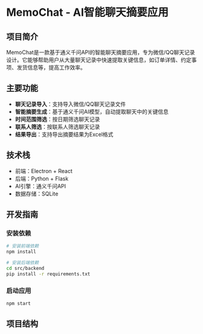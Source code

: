 # MemoChat - AI智能聊天摘要应用

## 项目简介

MemoChat是一款基于通义千问API的智能聊天摘要应用，专为微信/QQ聊天记录设计。它能够帮助用户从大量聊天记录中快速提取关键信息，如订单详情、约定事项、发货信息等，提高工作效率。

## 主要功能

- **聊天记录导入**：支持导入微信/QQ聊天记录文件
- **智能摘要生成**：基于通义千问AI模型，自动提取聊天中的关键信息
- **时间范围筛选**：按日期筛选聊天记录
- **联系人筛选**：按联系人筛选聊天记录
- **结果导出**：支持导出摘要结果为Excel格式

## 技术栈

- 前端：Electron + React
- 后端：Python + Flask
- AI引擎：通义千问API
- 数据存储：SQLite

## 开发指南

### 安装依赖

```bash
# 安装前端依赖
npm install

# 安装后端依赖
cd src/backend
pip install -r requirements.txt
```

### 启动应用

```bash
npm start
```

## 项目结构